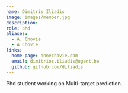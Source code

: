 ```yaml
---
name: Dimitris Iliadis
image: images/member.jpg
description: 
role: phd
aliases:
  - A. Chovie
  - A Chovie
links:
  home-page: annechovie.com
  email: dimitrios.iliadis@ugent.be
  github: github.com/diliadis
---
```


Phd student working on Multi-target prediction.
